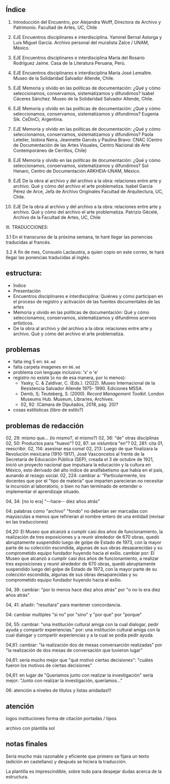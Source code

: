 

## Índice

1. Introducción del Encuentro, por Alejandra Wolff, Directora de Archivo y Patrimonio. Facultad de Artes, UC, Chile

2. EJE Encuentros disciplinares e interdisciplina.
 Yaminel Bernal Astorga y Luis Miguel García. Archivo personal del muralista Zalce / UNAM, México.

3. EJE Encuentros disciplinares e interdisciplina
María del Rosario Rodríguez Jaime. Casa de la Literatura Peruana, Perú. 

4. EJE Encuentros disciplinares e interdisciplina
María José Lemaître. Museo de la Solidaridad Salvador Allende, Chile.

5. EJE Memoria y olvido en las políticas de documentación: ¿Qué y cómo seleccionamos, conservamos, sistematizamos y difundimos?
Isabel Cáceres Sánchez. Museo de la Solidaridad Salvador Allende, Chile.

6. EJE Memoria y olvido en las políticas de documentación: ¿Qué y cómo seleccionamos, conservamos, sistematizamos y difundimos?
Eugenia Sik. CeDinCi, Argentina.

7. EJE Memoria y olvido en las políticas de documentación: ¿Qué y cómo seleccionamos, conservamos, sistematizamos y difundimos?
Paola Letelier, Isidora Neira, Jeannette Garcés y Paulina Bravo: CNAC (Centro de Documentación de las Artes Visuales, Centro Nacional de Arte Contemporáneo de Cerrillos, Chile)

8. EJE Memoria y olvido en las políticas de documentación: ¿Qué y cómo seleccionamos, conservamos, sistematizamos y difundimos?
Sol Henaro, Centro de Documentación ARKHEIA-UNAM, México.


9. EJE De la obra al archivo y del archivo a la obra: relaciones entre arte y archivo. Qué y cómo del archivo el arte problematiza. 
Isabel García Pérez de Arce, Jefa de Archivo Originales Facultad de Arquitectura, UC, Chile.

10. EJE De la obra al archivo y del archivo a la obra: relaciones entre arte y archivo. Qué y cómo del archivo el arte problematiza. 
Patrizio Gécelé, Archivo de la Facultad de Artes, UC, Chile

III. TRADUCCIONES:

3.1 En el transcurso de la próxima semana, te haré llegar las ponencias traducidas al francés.

3.2 A fin de mes, Consuelo Laclaustra, a quien copio en este correo, te hará llegar las ponencias traducidas al inglés.

## estructura:

- Índice 
- Presentación
- Encuentros disciplinares e interdisciplina: Quiénes y cómo participan en el proceso de registro y activación de las fuentes documentales de las artes
- Memoria y olvido en las políticas de documentación: Qué y cómo seleccionamos, conservamos, sistematizamos y difundimos acervos artísticos.
- De la obra al archivo y del archivo a la obra: relaciones entre arte y archivo. Qué y cómo del archivo el arte problematiza.

## problemas

- falta img 5 en: `04.md`
- falta carpeta imagenes en `06.md`
- problema con lenguaje inclusivo: 'x' o 'e'
- registro no existe )o no de esa manera, por lo menos):
    - Yasky, C. & Zaldívar, C. (Eds.). (2022). Museo Internacional de la Resistencia Salvador Allende 1975- 1990. Ediciones MSSA.
    - Demb, S; Teuteberg, S. (2000). *Record Management Toolkit*. London Museums Hub. Museum, Libraries, Archives.
    - 02, 92: (Cámara de Diputados, 2018, pág.
20)?
- cosas estilísticas (libro de estilo?)

## problemas de redacción

02, 29: mismo que... (lo mismo?, el mismo?)
02, 36: "de" otras disciplinas
02, 50: Productos para "huevo"?
02, 87: se vislumbra "en"?
02, 281: cita 01, reescribir.
02, 114: asesinar esa coma!
02, 213: Luego de que finalizara la Revolución mexicana (1910-1917), José Vasconcelos al frente de la Secretaría de Educación Pública (SEP), creada el 3 de octubre de 1921, inició un proyecto nacional que impulsara la educación y la cultura en México, esto derivado del alto índice de analfabetismo que había en el país, aunando al rezago social.
02, 224: cambiar a:
"Particularmente, los docentes que por el "tipo de materia" 
que imparten parecieran no necesitar la incursión al laboratorio, 
o bien no han terminado de entender o implementar el aprendizaje
situado.

04, 34: [no lo era] "--hace-- diez años atrás"

04: palabras como "archivo" "fondo" no deberían ser marcadas con mayúsculas a menos que refirieran al nombre entero de una entidad (revisar en las traducciones)

04,20: El Museo que alcanzó a cumplir casi dos años de funcionamiento, la realización de tres exposiciones y a reunir alrededor de 670 obras, quedó abruptamente suspendido luego de golpe de Estado de 1973, con la mayor parte de su colección escondida, algunas de sus obras desaparecidas y su comprometido equipo fundador huyendo hacia el exilio.
cambiar por: 
El Museo que alcanzó a cumplir casi dos años de funcionamiento, a realizar tres exposiciones y reunir alrededor de 670 obras, quedó abruptamente suspendido luego del golpe de Estado de 1973, con la mayor parte de su colección escondida, algunas de sus obras desaparecidas y su comprometido equipo fundador huyendo hacia el exilio.

04, 39: cambiar: "por lo menos hace diez años atrás" por "o no lo era diez años atrás"

04, 41: añadir: "resultara" para mantener concordancia.

04: cambiar multiples "si no" por "sino" y "por que" por "porque"

04, 55: cambiar: "una institución cultural amiga con la cual dialogar, pedir ayuda y compartir experiencias."
por: una institución cultural amiga con la cual dialogar y compartir experiencias y a la cual se podía pedir ayuda.

04,61: cambiar: "la realización dos de mesas conversarción realizadas" por "la realización de dos mesas de conversación que tuvieron lugar"

04,61: sería mucho mejor que "qué motivó ciertas decisiones": "cuáles fueron los motivos de ciertas decisiones"

04,61: en lugar de "Queríamos junto con realizar la investigación" sería mejor: "Junto con realizar la investigación, queríamos..."

06: atención a niveles de títulos y listas anidadas!!!
## atención

logos instituciones
forma de citación
portadas / tipos

archivo con plantilla sol

## notas finales

Sería mucho más razonable y eficiente que primero se fijara un texto (edición en castellano) y después se hiciera la traducción.

La plantilla es imprescindible, sobre todo para despejar dudas acerca de la estructura.

